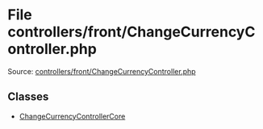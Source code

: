 File controllers/front/ChangeCurrencyController.php
=========

Source: [controllers/front/ChangeCurrencyController.php](https://github.com/PrestaShop/PrestaShop/blob/1.5.4.1/controllers/front/ChangeCurrencyController.php)


Classes
-------

* [ChangeCurrencyControllerCore](class.ChangeCurrencyControllerCore.md)

